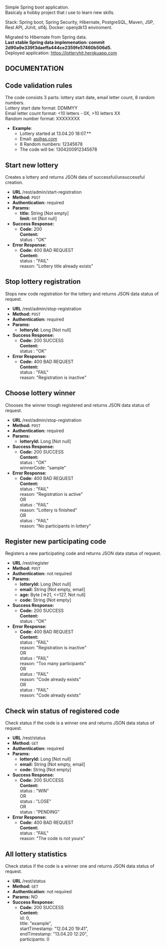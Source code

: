 Simple Spring boot application.<br/>
Basicaly a hobby project that i use to learn new skills.

Stack: Spring boot, Spring Security, Hibernate, PostgreSQL, Maven, JSP, Rest API, JUnit, slf4j.
Docker: openjdk13 enviroment.

Migrated to Hibernate from Spring data.<br/>
**Last stable Spring data implemenation: commit 2d90a9e339f3daeffa444ce2359fe57460b506d5.** <br/>
Deployed application: https://lotteryhit.herokuapp.com

**DOCUMENTATION**
----

**Code validation rules**
----
The code consists 3 parts: lottery start date, email letter count, 8 random numbers. <br/>
Lottery start date format: DDMMYY <br/>
Email letter count format: <10 letters - 0X, >10 letters XX <br/>
Random number format: XXXXXXXX 

* **Example**: <br/>
  * Lottery started at 13.04.20 18:07.**
  * Email: as@as.com
  * 8 Random numbers: 12345678
  * The code will be: 1304200912345678

**Start new lottery**
----
  Creates a lottery and returns JSON data of successful/unsuccessful creation.
* **URL**
  /rest/admin/start-registration
* **Method:**
  `POST`
* **Authentication:** required
* **Params:** <br />
  * **title:** String [Not empty]<br />
    **limit:** int [Not null]
* **Success Response:**
  * **Code:** 200 <br />
    **Content:** <br />
     status : "OK" 
* **Error Response:**
  * **Code:** 400 BAD REQUEST <br />
    **Content:** <br/>
status : "FAIL"<br/>
reason: "Lottery title already exists"<br/>
 
**Stop lottery registration**
----
  Stops new code registration for the lottery and returns JSON data status of request.
* **URL**
  /rest/admin/stop-registration
* **Method:**
  `POST`
* **Authentication:** required
* **Params:** <br />
  * **lotteryId:** Long [Not null]<br />
* **Success Response:**
  * **Code:** 200 SUCCESS <br />
    **Content:** <br />
    status : "OK" 
* **Error Response:**
  * **Code:** 400 BAD REQUEST <br />
    **Content:** <br/>
    status : "FAIL"<br/>
    reason: "Registration is inactive"<br/>    

**Choose lottery winner**
----
  Chooses the winner trough registered and returns JSON data status of request.
* **URL**
  /rest/admin/stop-registration
* **Method:**
  `POST`
* **Authentication:** required
* **Params:** <br />
  * **lotteryId:** Long [Not null]<br />
* **Success Response:**
  * **Code:** 200 SUCCESS <br />
    **Content:** <br />
     status : "OK"<br />
     winnerCode: "sample"
* **Error Response:**
  * **Code:** 400 BAD REQUEST <br />
    **Content:** <br/>
     status : "FAIL"<br/>
     reason: "Registration is active"  
     OR<br/>
     status : "FAIL"<br/>
     reason: "Lottery is finished"<br/>
     OR<br/>
     status : "FAIL"<br/>
     reason: "No participants in lottery"<br/> 
     
**Register new participating code**
----
  Registers a new participating code and returns JSON data status of request.
* **URL**
  /rest/register
* **Method:**
  `POST`
* **Authentication:** not required
* **Params:** <br />
  * **lotteryId:** Long [Not null]<br />
  * **email:** String [Not empty, email]<br />
  * **age:** Byte [=>21, <=127, Not null]<br />
  * **code:** String [Not empty]<br />
* **Success Response:**
  * **Code:** 200 SUCCESS <br />
    **Content:** <br />
     status : "OK"<br />
* **Error Response:**
  * **Code:** 400 BAD REQUEST <br />
    **Content:** <br/>
     status : "FAIL"<br/>
     reason: "Registration is inactive"  
     OR<br/>
     status : "FAIL"<br/>
     reason: "Too many participants"<br/>
     OR<br/>
     status : "FAIL"<br/>
     reason: "Code already exists"<br/>
     OR<br/>
     status : "FAIL"<br/>
     reason: "Code already exists"<br/> 
     
**Check win status of registered code**
----
  Check status if the code is a winner one and returns JSON data status of request.
* **URL**
  /rest/status
* **Method:**
  `GET`
* **Authentication:** required
* **Params:** <br />
  * **lotteryId:** Long [Not null]<br />
  * **email:** String [Not empty, email]<br />
  * **code:** String [Not empty]<br />
* **Success Response:**
  * **Code:** 200 SUCCESS <br />
    **Content:** <br />
     status : "WIN"<br />
     OR<br />
     status : "LOSE"<br />
     OR<br />
     status : "PENDING"<br />
* **Error Response:**
  * **Code:** 400 BAD REQUEST <br />
    **Content:** <br/>
     status : "FAIL"<br/>
     reason: "The code is not yours"<br />
     
**All lottery statistics**
----
  Check status if the code is a winner one and returns JSON data status of request.
* **URL**
  /rest/status
* **Method:**
  `GET`
* **Authentication:** not required
* **Params:** NO
* **Success Response:**
  * **Code:** 200 SUCCESS <br />
    **Content:** <br />
     id: 0,<br />
     title: "example",<br />
     startTimestamp: "12.04.20 19:41",<br />
     endTimestamp: "13.04.20 12:20",<br />
     participants: 0<br />
